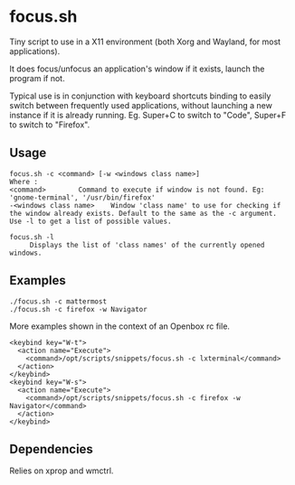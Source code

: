# focus.sh

Tiny script to use in a X11 environment (both Xorg and Wayland, for most applications).

It does focus/unfocus an application's window if it exists, launch the program if not.

Typical use is in conjunction with keyboard shortcuts binding to easily switch between frequently used applications, without launching a new instance if it is already running.
Eg. Super+C to switch to "Code", Super+F to switch to "Firefox".

## Usage

```
focus.sh -c <command> [-w <windows class name>]
Where :
<command>		 Command to execute if window is not found. Eg: 'gnome-terminal', '/usr/bin/firefox'
-<windows class name>	 Window 'class name' to use for checking if the window already exists. Default to the same as the -c argument.
Use -l to get a list of possible values.

focus.sh -l
	 Displays the list of 'class names' of the currently opened windows.
```


## Examples

```
./focus.sh -c mattermost
./focus.sh -c firefox -w Navigator
```

More examples shown in the context of an Openbox rc file.
```
<keybind key="W-t">
  <action name="Execute">
    <command>/opt/scripts/snippets/focus.sh -c lxterminal</command>
  </action>
</keybind>
<keybind key="W-s">
  <action name="Execute">
    <command>/opt/scripts/snippets/focus.sh -c firefox -w Navigator</command>
  </action>
</keybind>
```

## Dependencies

Relies on xprop and wmctrl.
